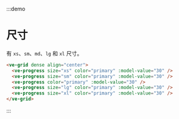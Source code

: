 :::demo

# 尺寸

有 `xs`、`sm`、`md`、`lg` 和 `xl` 尺寸。

```html
<ve-grid dense align="center">
  <ve-progress size="xs" color="primary" :model-value="30" />
  <ve-progress size="sm" color="primary" :model-value="30" />
  <ve-progress color="primary" :model-value="30" />
  <ve-progress size="lg" color="primary" :model-value="30" />
  <ve-progress size="xl" color="primary" :model-value="30" />
</ve-grid>
```

:::